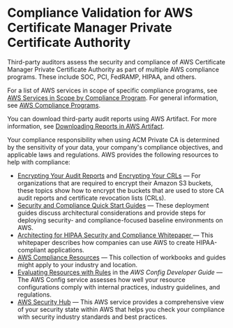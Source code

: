 # Compliance Validation for AWS Certificate Manager Private Certificate Authority<a name="security-compliance-validation"></a>

Third\-party auditors assess the security and compliance of AWS Certificate Manager Private Certificate Authority as part of multiple AWS compliance programs\. These include SOC, PCI, FedRAMP, HIPAA, and others\.

For a list of AWS services in scope of specific compliance programs, see [AWS Services in Scope by Compliance Program](http://aws.amazon.com/compliance/services-in-scope/)\. For general information, see [AWS Compliance Programs](http://aws.amazon.com/compliance/programs/)\.

You can download third\-party audit reports using AWS Artifact\. For more information, see [Downloading Reports in AWS Artifact](https://docs.aws.amazon.com/artifact/latest/ug/downloading-documents.html)\.

Your compliance responsibility when using ACM Private CA is determined by the sensitivity of your data, your company's compliance objectives, and applicable laws and regulations\. AWS provides the following resources to help with compliance:
+ [Encrypting Your Audit Reports](https://docs.aws.amazon.com/acm-pca/latest/userguide/PcaAuditReport.html#audit-report-encryption) and [Encrypting Your CRLs](https://docs.aws.amazon.com/acm-pca/latest/userguide/PcaCreateCa.html#crl-encryption) — For organizations that are required to encrypt their Amazon S3 buckets, these topics show how to encrypt the buckets that are used to store CA audit reports and certificate revocation lists \(CRLs\)\.
+ [Security and Compliance Quick Start Guides](http://aws.amazon.com/quickstart/?awsf.quickstart-homepage-filter=categories%23security-identity-compliance) — These deployment guides discuss architectural considerations and provide steps for deploying security\- and compliance\-focused baseline environments on AWS\.
+ [Architecting for HIPAA Security and Compliance Whitepaper ](https://d0.awsstatic.com/whitepapers/compliance/AWS_HIPAA_Compliance_Whitepaper.pdf) — This whitepaper describes how companies can use AWS to create HIPAA\-compliant applications\.
+ [AWS Compliance Resources](http://aws.amazon.com/compliance/resources/) — This collection of workbooks and guides might apply to your industry and location\.
+ [Evaluating Resources with Rules](https://docs.aws.amazon.com/config/latest/developerguide/evaluate-config.html) in the *AWS Config Developer Guide* — The AWS Config service assesses how well your resource configurations comply with internal practices, industry guidelines, and regulations\.
+ [AWS Security Hub](https://docs.aws.amazon.com/securityhub/latest/userguide/what-is-securityhub.html) — This AWS service provides a comprehensive view of your security state within AWS that helps you check your compliance with security industry standards and best practices\.